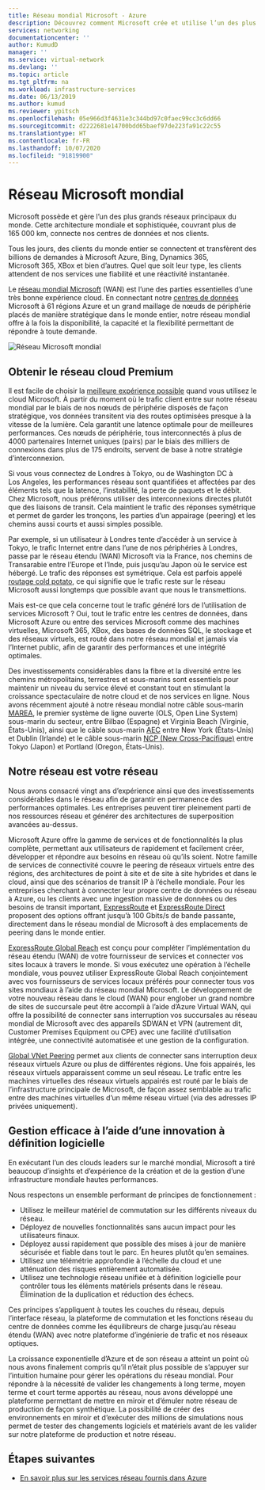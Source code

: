 ```yaml
---
title: Réseau mondial Microsoft - Azure
description: Découvrez comment Microsoft crée et utilise l’un des plus grands réseaux principaux dans le monde, et pourquoi il est essentiel pour offrir une expérience cloud remarquable.
services: networking
documentationcenter: ''
author: KumudD
manager: ''
ms.service: virtual-network
ms.devlang: ''
ms.topic: article
ms.tgt_pltfrm: na
ms.workload: infrastructure-services
ms.date: 06/13/2019
ms.author: kumud
ms.reviewer: ypitsch
ms.openlocfilehash: 05e966d3f4631e3c344bd97c0faec99cc3c6dd66
ms.sourcegitcommit: d2222681e14700bdd65baef97de223fa91c22c55
ms.translationtype: HT
ms.contentlocale: fr-FR
ms.lasthandoff: 10/07/2020
ms.locfileid: "91819900"
---
```

# <a name="microsoft-global-network"></a>Réseau Microsoft mondial

Microsoft possède et gère l’un des plus grands réseaux principaux du monde. Cette architecture mondiale et sophistiquée, couvrant plus de 165 000 km, connecte nos centres de données et nos clients. 
 
Tous les jours, des clients du monde entier se connectent et transfèrent des billions de demandes à Microsoft Azure, Bing, Dynamics 365, Microsoft 365, XBox et bien d’autres. Quel que soit leur type, les clients attendent de nos services une fiabilité et une réactivité instantanée. 
 
Le [réseau mondial Microsoft](https://azure.microsoft.com/global-infrastructure/global-network/) (WAN) est l’une des parties essentielles d’une très bonne expérience cloud. En connectant notre [centres de données](https://azure.microsoft.com/global-infrastructure/) Microsoft à 61 régions Azure et un grand maillage de nœuds de périphérie placés de manière stratégique dans le monde entier, notre réseau mondial offre à la fois la disponibilité, la capacité et la flexibilité permettant de répondre à toute demande.

![Réseau Microsoft mondial](./media/microsoft-global-network/microsoft-global-wan.png)
 
## <a name="get-the-premium-cloud-network"></a>Obtenir le réseau cloud Premium
 
Il est facile de choisir la [meilleure expérience possible](https://www.sdxcentral.com/articles/news/azure-tops-aws-gcp-in-cloud-performance-says-thousandeyes/2018/11/) quand vous utilisez le cloud Microsoft. À partir du moment où le trafic client entre sur notre réseau mondial par le biais de nos nœuds de périphérie disposés de façon stratégique, vos données transitent via des routes optimisées presque à la vitesse de la lumière. Cela garantit une latence optimale pour de meilleures performances. Ces nœuds de périphérie, tous interconnectés à plus de 4000 partenaires Internet uniques (pairs) par le biais des milliers de connexions dans plus de 175 endroits, servent de base à notre stratégie d’interconnexion. 
 
Si vous vous connectez de Londres à Tokyo, ou de Washington DC à Los Angeles, les performances réseau sont quantifiées et affectées par des éléments tels que la latence, l’instabilité, la perte de paquets et le débit.  Chez Microsoft, nous préférons utiliser des interconnexions directes plutôt que des liaisons de transit. Cela maintient le trafic des réponses symétrique et permet de garder les tronçons, les parties d’un appairage (peering) et les chemins aussi courts et aussi simples possible. 

Par exemple, si un utilisateur à Londres tente d’accéder à un service à Tokyo, le trafic Internet entre dans l’une de nos périphéries à Londres, passe par le réseau étendu (WAN) Microsoft via la France, nos chemins de Transarabie entre l’Europe et l’Inde, puis jusqu’au Japon où le service est hébergé. Le trafic des réponses est symétrique. Cela est parfois appelé [routage cold potato](https://en.wikipedia.org/wiki/Hot-potato_and_cold-potato_routing), ce qui signifie que le trafic reste sur le réseau Microsoft aussi longtemps que possible avant que nous le transmettions.  
  
Mais est-ce que cela concerne tout le trafic généré lors de l’utilisation de services Microsoft ? Oui, tout le trafic entre les centres de données, dans Microsoft Azure ou entre des services Microsoft comme des machines virtuelles, Microsoft 365, XBox, des bases de données SQL, le stockage et des réseaux virtuels, est routé dans notre réseau mondial et jamais via l’Internet public, afin de garantir des performances et une intégrité optimales.  
 
Des investissements considérables dans la fibre et la diversité entre les chemins métropolitains, terrestres et sous-marins sont essentiels pour maintenir un niveau du service élevé et constant tout en stimulant la croissance spectaculaire de notre cloud et de nos services en ligne. Nous avons récemment ajouté à notre réseau mondial notre câble sous-marin [MAREA](https://www.submarinecablemap.com/#/submarine-cable/marea), le premier système de ligne ouverte (OLS, Open Line System) sous-marin du secteur, entre Bilbao (Espagne) et Virginia Beach (Virginie, États-Unis), ainsi que le câble sous-marin [AEC](https://www.submarinecablemap.com/#/submarine-cable/aeconnect-1) entre New York (États-Unis) et Dublin (Irlande) et le câble sous-marin [NCP (New Cross-Pacifique)](https://www.submarinecablemap.com/#/submarine-cable/new-cross-pacific-ncp-cable-system) entre Tokyo (Japon) et Portland (Oregon, États-Unis). 
 

## <a name="our-network-is-your-network"></a>Notre réseau est votre réseau

Nous avons consacré vingt ans d’expérience ainsi que des investissements considérables dans le réseau afin de garantir en permanence des performances optimales. Les entreprises peuvent tirer pleinement parti de nos ressources réseau et générer des architectures de superposition avancées au-dessus. 
 
Microsoft Azure offre la gamme de services et de fonctionnalités la plus complète, permettant aux utilisateurs de rapidement et facilement créer, développer et répondre aux besoins en réseau où qu’ils soient. Notre famille de services de connectivité couvre le peering de réseaux virtuels entre des régions, des architectures de point à site et de site à site hybrides et dans le cloud, ainsi que des scénarios de transit IP à l’échelle mondiale.  Pour les entreprises cherchant à connecter leur propre centre de données ou réseau à Azure, ou les clients avec une ingestion massive de données ou des besoins de transit important, [ExpressRoute](../expressroute/expressroute-introduction.md) et [ExpressRoute Direct](../expressroute/expressroute-erdirect-about.md) proposent des options offrant jusqu’à 100 Gbits/s de bande passante, directement dans le réseau mondial de Microsoft à des emplacements de peering dans le monde entier.  
 
[ExpressRoute Global Reach](../expressroute/expressroute-global-reach.md) est conçu pour compléter l’implémentation du réseau étendu (WAN) de votre fournisseur de services et connecter vos sites locaux à travers le monde. Si vous exécutez une opération à l’échelle mondiale, vous pouvez utiliser ExpressRoute Global Reach conjointement avec vos fournisseurs de services locaux préférés pour connecter tous vos sites mondiaux à l’aide du réseau mondial Microsoft. Le développement de votre nouveau réseau dans le cloud (WAN) pour englober un grand nombre de sites de succursale peut être accompli à l’aide d’Azure Virtual WAN, qui offre la possibilité de connecter sans interruption vos succursales au réseau mondial de Microsoft avec des appareils SDWAN et VPN (autrement dit, Customer Premises Equipment ou CPE) avec une facilité d’utilisation intégrée, une connectivité automatisée et une gestion de la configuration. 
 
[Global VNet Peering](../virtual-network/virtual-network-peering-overview.md) permet aux clients de connecter sans interruption deux réseaux virtuels Azure ou plus de différentes régions. Une fois appairés, les réseaux virtuels apparaissent comme un seul réseau. Le trafic entre les machines virtuelles des réseaux virtuels appairés est routé par le biais de l’infrastructure principale de Microsoft, de façon assez semblable au trafic entre des machines virtuelles d’un même réseau virtuel (via des adresses IP privées uniquement). 
 

## <a name="well-managed-using-software-defined-innovation"></a>Gestion efficace à l’aide d’une innovation à définition logicielle

En exécutant l’un des clouds leaders sur le marché mondial, Microsoft a tiré beaucoup d’insights et d’expérience de la création et de la gestion d’une infrastructure mondiale hautes performances.  
 
Nous respectons un ensemble performant de principes de fonctionnement : 
 
- Utilisez le meilleur matériel de commutation sur les différents niveaux du réseau.  
- Déployez de nouvelles fonctionnalités sans aucun impact pour les utilisateurs finaux.  
- Déployez aussi rapidement que possible des mises à jour de manière sécurisée et fiable dans tout le parc. En heures plutôt qu’en semaines.  
- Utilisez une télémétrie approfondie à l’échelle du cloud et une atténuation des risques entièrement automatisée.  
- Utilisez une technologie réseau unifiée et à définition logicielle pour contrôler tous les éléments matériels présents dans le réseau.  Élimination de la duplication et réduction des échecs. 
 
Ces principes s’appliquent à toutes les couches du réseau, depuis l’interface réseau, la plateforme de commutation et les fonctions réseau du centre de données comme les équilibreurs de charge jusqu’au réseau étendu (WAN) avec notre plateforme d’ingénierie de trafic et nos réseaux optiques.  
 
La croissance exponentielle d’Azure et de son réseau a atteint un point où nous avons finalement compris qu’il n’était plus possible de s’appuyer sur l’intuition humaine pour gérer les opérations du réseau mondial. Pour répondre à la nécessité de valider les changements à long terme, moyen terme et court terme apportés au réseau, nous avons développé une plateforme permettant de mettre en miroir et d’émuler notre réseau de production de façon synthétique. La possibilité de créer des environnements en miroir et d’exécuter des millions de simulations nous permet de tester des changements logiciels et matériels avant de les valider sur notre plateforme de production et notre réseau. 

## <a name="next-steps"></a>Étapes suivantes
- [En savoir plus sur les services réseau fournis dans Azure](https://azure.microsoft.com/product-categories/networking/)

